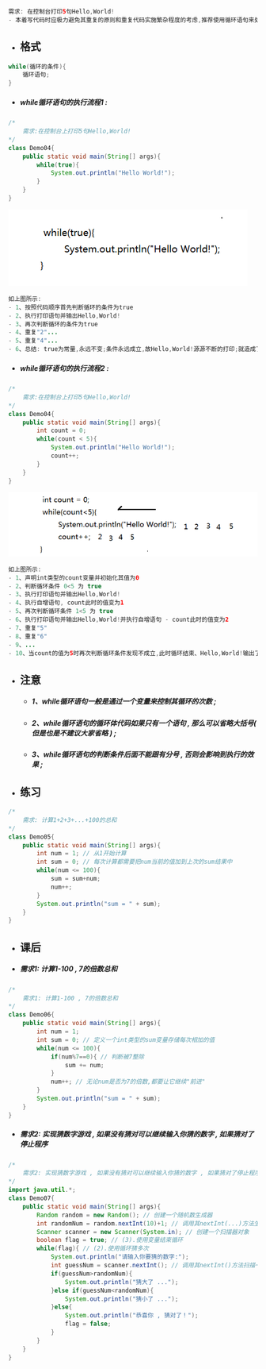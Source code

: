 ```java
需求: 在控制台打印5句Hello,World!
- 本着写代码时应极力避免其重复的原则和重复代码实施繁杂程度的考虑,推荐使用循环语句来处理:
```

* ## 格式

```java
while(循环的条件){
    循环语句;
}
```

* ##### while循环语句的执行流程1 :

```java
/*
    需求:在控制台上打印5句Hello,World!
*/
class Demo04{
    public static void main(String[] args){
        while(true){
            System.out.println("Hello World!");
        }
    }
}
```

![](/assets/while循环语句的执行流程1.png)

```java
如上图所示:
- 1、按照代码顺序首先判断循环的条件为true
- 2、执行打印语句并输出Hello,World!
- 3、再次判断循环的条件为true
- 4、重复"2"...
- 5、重复"4"...
- 6、总结: true为常量,永远不变;条件永远成立,故Hello,World!源源不断的打印;就造成了"死循环";
```

* ##### while循环语句的执行流程2 :

```java
/*
    需求:在控制台上打印5句Hello,World!
*/
class Demo04{
    public static void main(String[] args){
        int count = 0;
        while(count < 5){
            System.out.println("Hello World!");
            count++;
        }
    }
}
```

![](/assets/while循环语句的执行流程2.png)

```java
如上图所示:
- 1、声明int类型的count变量并初始化其值为0
- 2、判断循环条件 0<5 为 true
- 3、执行打印语句并输出Hello,World!
- 4、执行自增语句, count此时的值变为1
- 5、再次判断循环条件 1<5 为 true
- 6、执行打印语句并输出Hello,World!并执行自增语句 - count此时的值变为2
- 7、重复"5"
- 8、重复"6"
- 9、...
- 10、当count的值为5时再次判断循环条件发现不成立,此时循环结束、Hello,World!输出了5次
```

* ## 注意

  * ##### 1、while循环语句一般是通过一个变量来控制其循环的次数 ;
  * ##### 2、while循环语句的循环体代码如果只有一个语句 , 那么可以省略大括号\( 但是也是不建议大家省略 \) ;
  * ##### 3、while循环语句的判断条件后面不能跟有分号 , 否则会影响到执行的效果 ;
* ## 练习

```java
/*
    需求: 计算1+2+3+...+100的总和
*/
class Demo05{
    public static void main(String[] args){
        int num = 1; // 从1开始计算
        int sum = 0; // 每次计算都需要把num当前的值加到上次的sum结果中
        while(num <= 100){
            sum = sum+num;
            num++;
        }
        System.out.println("sum = " + sum);
    }
}
```

* ## 课后
* ##### 需求1: 计算1-100 , 7的倍数总和

```java
/*
    需求1: 计算1-100 , 7的倍数总和
*/
class Demo06{
    public static void main(String[] args){
        int num = 1;
        int sum = 0; // 定义一个int类型的sum变量存储每次相加的值
        while(num <= 100){
            if(num%7==0){ // 判断被7整除
                sum += num;
            }
            num++; // 无论num是否为7的倍数,都要让它继续"前进"
        }
        System.out.println("sum = " + sum);
    }
}
```

* ##### 需求2: 实现猜数字游戏 , 如果没有猜对可以继续输入你猜的数字 , 如果猜对了停止程序

```java
/*
	需求2: 实现猜数字游戏 , 如果没有猜对可以继续输入你猜的数字 , 如果猜对了停止程序
*/
import java.util.*;
class Demo07{
	public static void main(String[] args){
		Random random = new Random(); // 创建一个随机数生成器
		int randomNum = random.nextInt(10)+1; // 调用其nextInt(...)方法生成一个随机数(1~10)
		Scanner scanner = new Scanner(System.in); // 创建一个扫描器对象
		boolean flag = true; // (3).使用变量结束循环
		while(flag){ // (2).使用循环猜多次
			System.out.println("请输入你要猜的数字:");
			int guessNum = scanner.nextInt(); // 调用其nextInt()方法扫描一个数字
			if(guessNum>randomNum){
				System.out.println("猜大了 ...");
			}else if(guessNum<randomNum){
				System.out.println("猜小了 ...");
			}else{
				System.out.println("恭喜你 , 猜对了！");
				flag = false;
			}	
		}
	}
}
```



